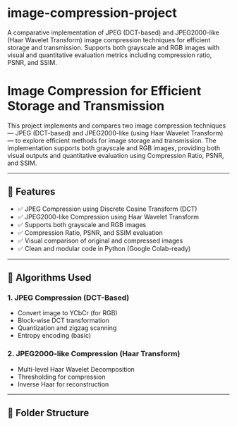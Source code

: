 # image-compression-project
A comparative implementation of JPEG (DCT-based) and JPEG2000-like (Haar Wavelet Transform) image compression techniques for efficient storage and transmission. Supports both grayscale and RGB images with visual and quantitative evaluation metrics including compression ratio, PSNR, and SSIM.
# Image Compression for Efficient Storage and Transmission

This project implements and compares two image compression techniques — JPEG (DCT-based) and JPEG2000-like (using Haar Wavelet Transform) — to explore efficient methods for image storage and transmission. The implementation supports both grayscale and RGB images, providing both visual outputs and quantitative evaluation using Compression Ratio, PSNR, and SSIM.

---

## 📌 Features

- ✅ JPEG Compression using Discrete Cosine Transform (DCT)
- ✅ JPEG2000-like Compression using Haar Wavelet Transform
- ✅ Supports both grayscale and RGB images
- ✅ Compression Ratio, PSNR, and SSIM evaluation
- ✅ Visual comparison of original and compressed images
- ✅ Clean and modular code in Python (Google Colab-ready)

---

## 🧠 Algorithms Used

### 1. JPEG Compression (DCT-Based)
- Convert image to YCbCr (for RGB)
- Block-wise DCT transformation
- Quantization and zigzag scanning
- Entropy encoding (basic)

### 2. JPEG2000-like Compression (Haar Transform)
- Multi-level Haar Wavelet Decomposition
- Thresholding for compression
- Inverse Haar for reconstruction

---

## 📂 Folder Structure

